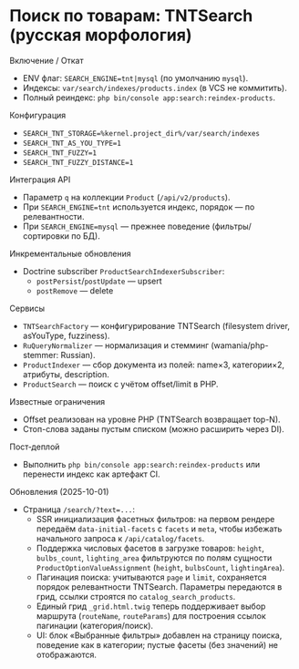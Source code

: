 # Поиск по товарам: TNTSearch (русская морфология)

Включение / Откат
- ENV флаг: `SEARCH_ENGINE=tnt|mysql` (по умолчанию `mysql`).
- Индексы: `var/search/indexes/products.index` (в VCS не коммитить).
- Полный реиндекс: `php bin/console app:search:reindex-products`.

Конфигурация
- `SEARCH_TNT_STORAGE=%kernel.project_dir%/var/search/indexes`
- `SEARCH_TNT_AS_YOU_TYPE=1`
- `SEARCH_TNT_FUZZY=1`
- `SEARCH_TNT_FUZZY_DISTANCE=1`

Интеграция API
- Параметр `q` на коллекции `Product` (`/api/v2/products`).
- При `SEARCH_ENGINE=tnt` используется индекс, порядок — по релевантности.
- При `SEARCH_ENGINE=mysql` — прежнее поведение (фильтры/сортировки по БД).

Инкрементальные обновления
- Doctrine subscriber `ProductSearchIndexerSubscriber`:
  - `postPersist`/`postUpdate` — upsert
  - `postRemove` — delete

Сервисы
- `TNTSearchFactory` — конфигурирование TNTSearch (filesystem driver, asYouType, fuzziness).
- `RuQueryNormalizer` — нормализация и стемминг (wamania/php-stemmer: Russian).
- `ProductIndexer` — сбор документа из полей: name×3, категории×2, атрибуты, description.
- `ProductSearch` — поиск с учётом offset/limit в PHP.

Известные ограничения
- Offset реализован на уровне PHP (TNTSearch возвращает top-N).
- Стоп-слова заданы пустым списком (можно расширить через DI).

Пост‑деплой
- Выполнить `php bin/console app:search:reindex-products` или перенести индекс как артефакт CI.

Обновления (2025-10-01)
- Страница `/search/?text=...`:
  - SSR инициализация фасетных фильтров: на первом рендере передаём `data-initial-facets` с `facets` и `meta`, чтобы избежать начального запроса к `/api/catalog/facets`.
  - Поддержка числовых фасетов в загрузке товаров: `height`, `bulbs_count`, `lighting_area` фильтруются по полям сущности `ProductOptionValueAssignment` (`height`, `bulbsCount`, `lightingArea`).
  - Пагинация поиска: учитываются `page` и `limit`, сохраняется порядок релевантности TNTSearch. Параметры передаются в грид, ссылки строятся по `catalog_search_products`.
  - Единый грид `_grid.html.twig` теперь поддерживает выбор маршрута (`routeName`, `routeParams`) для построения ссылок пагинации (категория/поиск).
  - UI: блок «Выбранные фильтры» добавлен на страницу поиска, поведение как в категории; пустые фасеты (без значений) не отображаются.